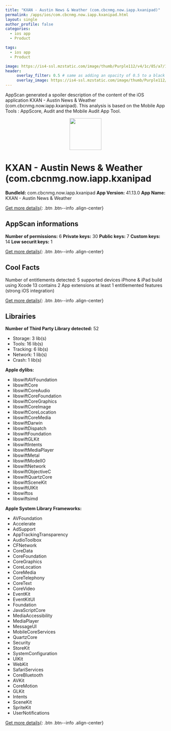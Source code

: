 ```yaml
---
title: "KXAN - Austin News & Weathe‪r (com.cbcnmg.now.iapp.kxanipad)"
permalink: /apps/ios/com.cbcnmg.now.iapp.kxanipad.html
layout: single
author_profile: false
categories: 
  - ios app 
  - Product 

tags: 
  - ios app 
  - Product 

image: https://is4-ssl.mzstatic.com/image/thumb/Purple112/v4/1c/85/a7/1c85a710-87b9-1532-ff9e-772de7b1806b/AppIcon-0-0-1x_U007emarketing-0-0-0-7-0-0-sRGB-0-0-0-GLES2_U002c0-512MB-85-220-0-0.png/512x512bb.jpg
header: 
     overlay_filter: 0.5 # same as adding an opacity of 0.5 to a black background
     overlay_image: https://is4-ssl.mzstatic.com/image/thumb/Purple112/v4/1c/85/a7/1c85a710-87b9-1532-ff9e-772de7b1806b/AppIcon-0-0-1x_U007emarketing-0-0-0-7-0-0-sRGB-0-0-0-GLES2_U002c0-512MB-85-220-0-0.png/512x512bb.jpg
---
```

AppScan generated a spoiler description of the content of the iOS application KXAN - Austin News & Weathe‪r (com.cbcnmg.now.iapp.kxanipad). This analysis is based on the Mobile App Tools : AppScore, Audit and the Mobile Audit App Tool.

  
  
<div style="text-align: center;"><img src="https://is4-ssl.mzstatic.com/image/thumb/Purple112/v4/1c/85/a7/1c85a710-87b9-1532-ff9e-772de7b1806b/AppIcon-0-0-1x_U007emarketing-0-0-0-7-0-0-sRGB-0-0-0-GLES2_U002c0-512MB-85-220-0-0.png/512x512bb.jpg" width="100" height="100"></div>  
  
# KXAN - Austin News & Weathe‪r (com.cbcnmg.now.iapp.kxanipad

**BundleId:** com.cbcnmg.now.iapp.kxanipad
**App Version:** 41.13.0
**App Name:** KXAN - Austin News & Weathe‪r


[Get more details](/pricing.html){: .btn .btn--info .align-center}  
  
## AppScan informations 

**Number of permissions:** 6
**Private keys:** 30
**Public keys:** 7
**Custom keys:** 14
**Low securit keys:** 1
  
[Get more details](/pricing.html){: .btn .btn--info .align-center}

## Cool Facts

Number of entitlements detected: 5
supported devices iPhone & iPad
build using Xcode 13
contains 2 App extensions
at least 1 entitlemented features (strong iOS integration)
  
[Get more details](/pricing.html){: .btn .btn--info .align-center}

## Librairies 
**Number of Third Party Library detected:** 52
- Storage: 3 lib(s)
- Tools: 16 lib(s)
- Tracking: 6 lib(s)
- Network: 1 lib(s)
- Crash: 1 lib(s)

**Apple dylibs:**
- libswiftAVFoundation
- libswiftCore
- libswiftCoreAudio
- libswiftCoreFoundation
- libswiftCoreGraphics
- libswiftCoreImage
- libswiftCoreLocation
- libswiftCoreMedia
- libswiftDarwin
- libswiftDispatch
- libswiftFoundation
- libswiftGLKit
- libswiftIntents
- libswiftMediaPlayer
- libswiftMetal
- libswiftModelIO
- libswiftNetwork
- libswiftObjectiveC
- libswiftQuartzCore
- libswiftSceneKit
- libswiftUIKit
- libswiftos
- libswiftsimd


**Apple System Library Frameworks:**
- AVFoundation
- Accelerate
- AdSupport
- AppTrackingTransparency
- AudioToolbox
- CFNetwork
- CoreData
- CoreFoundation
- CoreGraphics
- CoreLocation
- CoreMedia
- CoreTelephony
- CoreText
- CoreVideo
- EventKit
- EventKitUI
- Foundation
- JavaScriptCore
- MediaAccessibility
- MediaPlayer
- MessageUI
- MobileCoreServices
- QuartzCore
- Security
- StoreKit
- SystemConfiguration
- UIKit
- WebKit
- SafariServices
- CoreBluetooth
- AVKit
- CoreMotion
- GLKit
- Intents
- SceneKit
- SpriteKit
- UserNotifications


  
[Get more details](/pricing.html){: .btn .btn--info .align-center}

